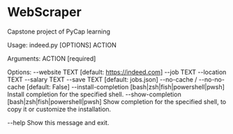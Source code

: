 # WebScraper
Capstone project of PyCap learning

Usage: indeed.py [OPTIONS] ACTION

Arguments:
  ACTION  [required]

Options:
  --website TEXT                  [default: https://indeed.com]
  --job TEXT
  --location TEXT
  --salary TEXT
  --save TEXT                     [default: jobs.json]
  --no-cache / --no-no-cache      [default: False]
  --install-completion [bash|zsh|fish|powershell|pwsh]
                                  Install completion for the specified shell.
  --show-completion [bash|zsh|fish|powershell|pwsh]
                                  Show completion for the specified shell, to
                                  copy it or customize the installation.

  --help                          Show this message and exit.